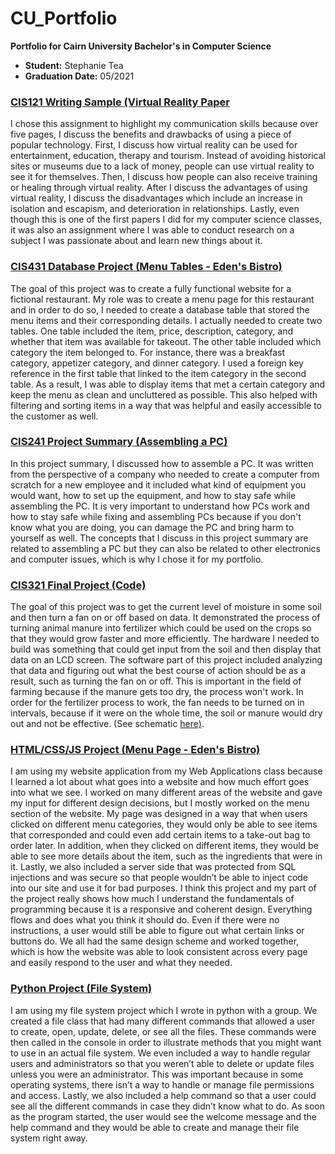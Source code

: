 # CU_Portfolio
__Portfolio for Cairn University Bachelor's in Computer Science__ 
* __Student:__ Stephanie Tea
* __Graduation Date:__ 05/2021

### [CIS121 Writing Sample (Virtual Reality Paper](https://github.com/stephaniemtea/CU_Portfolio/blob/86a84a430c3e21a7d1a0dc741591a12bc741106e/CIS121%20Paper%20(VR).pdf)
I chose this assignment to highlight my communication skills because over five pages, I discuss the benefits and drawbacks of using a piece of popular technology. First, I discuss how virtual reality can be used for entertainment, education, therapy and tourism. Instead of avoiding historical sites or museums due to a lack of money, people can use virtual reality to see it for themselves. Then, I discuss how people can also receive training or healing through virtual reality. After I discuss the advantages of using virtual reality, I discuss the disadvantages which include an increase in isolation and escapism, and deterioration in relationships. Lastly, even though this is one of the first papers I did for my computer science classes, it was also an assignment where I was able to conduct research on a subject I was passionate about and learn new things about it. 

### [CIS431 Database Project (Menu Tables - Eden's Bistro)](https://github.com/stephaniemtea/Edens-Bistro/tree/master/sql)
The goal of this project was to create a fully functional website for a fictional restaurant. My role was to create a menu page for this restaurant and in order to do so, I needed to create a database table that stored the menu items and their corresponding details. I actually needed to create two tables. One table included the item, price, description, category, and whether that item was available for takeout. The other table included which category the item belonged to. For instance, there was a breakfast category, appetizer category, and dinner category. I used a foreign key reference in the first table that linked to the item category in the second table. As a result, I was able to display items that met a certain category and keep the menu as clean and uncluttered as possible. This also helped with filtering and sorting items in a way that was helpful and easily accessible to the customer as well.

### [CIS241 Project Summary (Assembling a PC)](https://github.com/stephaniemtea/CU_Portfolio/blob/86a84a430c3e21a7d1a0dc741591a12bc741106e/CIS241%20Assembling%20a%20PC%20Project%20Summary.pdf)
In this project summary, I discussed how to assemble a PC. It was written from the perspective of a company who needed to create a computer from scratch for a new employee and it included what kind of equipment you would want, how to set up the equipment, and how to stay safe while assembling the PC. It is very important to understand how PCs work and how to stay safe while fixing and assembling PCs because if you don't know what you are doing, you can damage the PC and  bring harm to yourself as well. The concepts that I discuss in this project summary are related to assembling a PC but they can also be related to other electronics and computer issues, which is why I chose it for my portfolio. 

### [CIS321 Final Project (Code)](https://github.com/stephaniemtea/CU_Portfolio/blob/e3771ec1af8b7507ae0d66104580f8c7d5b62bbb/CIS321FinalProject.ino)
The goal of this project was to get the current level of moisture in some soil and then turn a fan on or off based on data. It demonstrated the process of turning animal manure into fertilizer which could be used on the crops so that they would grow faster and more efficiently. The hardware I needed to build was something that could get input from the soil and then display that data on an LCD screen. The software part of this project included analyzing that data and figuring out what the best course of action should be as a result, such as turning the fan on or off. This is important in the field of farming because if the manure gets too dry, the process won't work. In order for the fertilizer process to work, the fan needs to be turned on in intervals, because if it were on the whole time, the soil or manure would dry out and not be effective. (See schematic [here)](https://github.com/stephaniemtea/CU_Portfolio/blob/a5b03d5718fd2fe2c43a4344876b5db46d4da73a/CIS321%20Final%20Project.png).

### [HTML/CSS/JS Project (Menu Page - Eden's Bistro)](https://github.com/stephaniemtea/Edens-Bistro/blob/4db2b346da5ab56a065a4d92c08e688996871a79/menu.php)
I am using my website application from my Web Applications class because I learned a lot about what goes into a website and how much effort goes into what we see. I worked on many different areas of the website and gave my input for different design decisions, but I mostly worked on the menu section of the website. My page was designed in a way that when users clicked on different menu categories, they would only be able to see items that corresponded and could even add certain items to a take-out bag to order later. In addition, when they clicked on different items, they would be able to see more details about the item, such as the ingredients that were in it. Lastly, we also included a server side that was protected from SQL injections and was secure so that people wouldn’t be able to inject code into our site and use it for bad purposes. I think this project and my part of the project really shows how much I understand the fundamentals of programming because it is a responsive and coherent design. Everything flows and does what you think it should do. Even if there were no instructions, a user would still be able to figure out what certain links or buttons do. We all had the same design scheme and worked together, which is how the website was able to look consistent across every page and easily respond to the user and what they needed.

### [Python Project (File System)](https://github.com/stephaniemtea/CU_Portfolio/blob/472e33ba51396e60ae77e706e8cd48d0d5b23518/verySimpleFileSystem.py)
I am using my file system project which I wrote in python with a group. We created a file class that had many different commands that allowed a user to create, open, update, delete, or see all the files. These commands were then called in the console in order to illustrate methods that you might want to use in an actual file system. We even included a way to handle regular users and administrators so that you weren’t able to delete or update files unless you were an administrator. This was important because in some operating systems, there isn’t a way to handle or manage file permissions and access. Lastly, we also included a help command so that a user could see all the different commands in case they didn’t know what to do. As soon as the program started, the user would see the welcome message and the help command and they would be able to create and manage their file system right away. 

